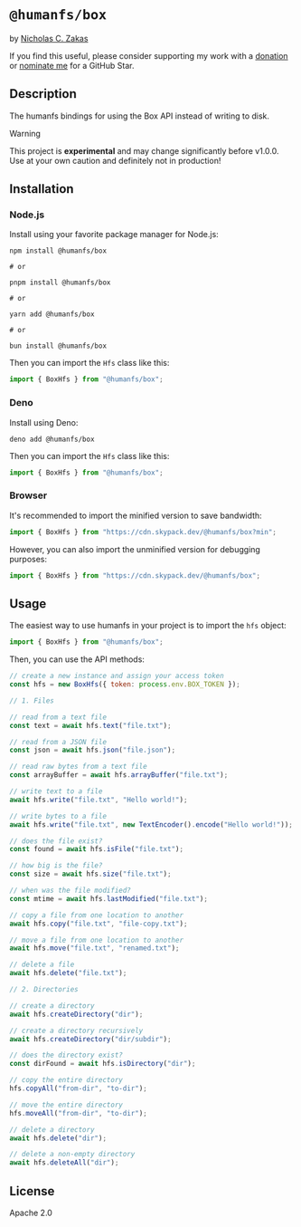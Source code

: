 # `@humanfs/box`

by [Nicholas C. Zakas](https://humanwhocodes.com)

If you find this useful, please consider supporting my work with a [donation](https://humanwhocodes.com/donate) or [nominate me](https://stars.github.com/nominate/) for a GitHub Star.

## Description

The humanfs bindings for using the Box API instead of writing to disk.

> [!WARNING]
> This project is **experimental** and may change significantly before v1.0.0. Use at your own caution and definitely not in production!

## Installation

### Node.js

Install using your favorite package manager for Node.js:

```shell
npm install @humanfs/box

# or

pnpm install @humanfs/box

# or

yarn add @humanfs/box

# or

bun install @humanfs/box
```

Then you can import the `Hfs` class like this:

```js
import { BoxHfs } from "@humanfs/box";
```

### Deno

Install using Deno:

```shell
deno add @humanfs/box
```

Then you can import the `Hfs` class like this:

```js
import { BoxHfs } from "@humanfs/box";
```

### Browser

It's recommended to import the minified version to save bandwidth:

```js
import { BoxHfs } from "https://cdn.skypack.dev/@humanfs/box?min";
```

However, you can also import the unminified version for debugging purposes:

```js
import { BoxHfs } from "https://cdn.skypack.dev/@humanfs/box";
```

## Usage

The easiest way to use humanfs in your project is to import the `hfs` object:

```js
import { BoxHfs } from "@humanfs/box";
```

Then, you can use the API methods:

```js
// create a new instance and assign your access token
const hfs = new BoxHfs({ token: process.env.BOX_TOKEN });

// 1. Files

// read from a text file
const text = await hfs.text("file.txt");

// read from a JSON file
const json = await hfs.json("file.json");

// read raw bytes from a text file
const arrayBuffer = await hfs.arrayBuffer("file.txt");

// write text to a file
await hfs.write("file.txt", "Hello world!");

// write bytes to a file
await hfs.write("file.txt", new TextEncoder().encode("Hello world!"));

// does the file exist?
const found = await hfs.isFile("file.txt");

// how big is the file?
const size = await hfs.size("file.txt");

// when was the file modified?
const mtime = await hfs.lastModified("file.txt");

// copy a file from one location to another
await hfs.copy("file.txt", "file-copy.txt");

// move a file from one location to another
await hfs.move("file.txt", "renamed.txt");

// delete a file
await hfs.delete("file.txt");

// 2. Directories

// create a directory
await hfs.createDirectory("dir");

// create a directory recursively
await hfs.createDirectory("dir/subdir");

// does the directory exist?
const dirFound = await hfs.isDirectory("dir");

// copy the entire directory
hfs.copyAll("from-dir", "to-dir");

// move the entire directory
hfs.moveAll("from-dir", "to-dir");

// delete a directory
await hfs.delete("dir");

// delete a non-empty directory
await hfs.deleteAll("dir");
```

## License

Apache 2.0
